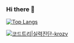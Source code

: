 ### Hi there 👋

[![Top Langs](https://github-readme-stats.vercel.app/api/top-langs/?username=krozv&langs_count=10)](https://github.com/anuraghazra/github-readme-stats)

[![코드트리|실력진단-krozv](https://banner.codetree.ai/v1/banner/krozv)](https://www.codetree.ai/profiles/krozv)
<!--
**krozv/krozv** is a ✨ _special_ ✨ repository because its `README.md` (this file) appears on your GitHub profile.

Here are some ideas to get you started:

- 🔭 I’m currently working on ...
- 🌱 I’m currently learning ...
- 👯 I’m looking to collaborate on ...
- 🤔 I’m looking for help with ...
- 💬 Ask me about ...
- 📫 How to reach me: ...
- 😄 Pronouns: ...
- ⚡ Fun fact: ...
-->
